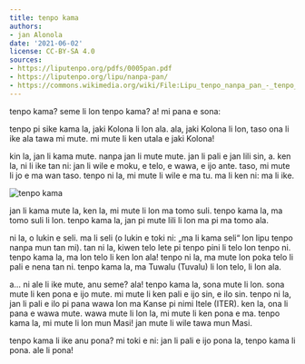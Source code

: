 ```yaml
---
title: tenpo kama
authors:
- jan Alonola
date: '2021-06-02'
license: CC-BY-SA 4.0
sources:
- https://liputenpo.org/pdfs/0005pan.pdf
- https://liputenpo.org/lipu/nanpa-pan/
- https://commons.wikimedia.org/wiki/File:Lipu_tenpo_nanpa_pan_-_tenpo_kama.png
---
```


tenpo kama? seme li lon tenpo kama? a! mi pana e sona:

tenpo pi sike kama la, jaki Kolona li lon ala. ala, jaki Kolona li lon, taso ona li ike ala tawa mi mute. mi mute li ken utala e jaki Kolona!

kin la, jan li kama mute. nanpa jan li mute mute. jan li pali e jan lili sin, a. ken la, ni li ike tan ni: jan li wile e moku, e telo, e wawa, e ijo ante. taso, mi mute li jo e ma wan taso. tenpo ni la, mi mute li wile e ma tu. ma li ken ni: ma li ike.

![tenpo kama](https://upload.wikimedia.org/wikipedia/commons/2/28/Lipu_tenpo_nanpa_pan_-_tenpo_kama.png)

jan li kama mute la, ken la, mi mute li lon ma tomo suli. tenpo kama la, ma tomo suli li lon. tenpo kama la, jan pi mute lili li lon ma pi ma tomo ala.

ni la, o lukin e seli. ma li seli (o lukin e toki ni: „ma li kama seli“ lon lipu tenpo nanpa mun tan mi). tan ni la, kiwen telo lete pi tenpo pini li telo lon tenpo ni. tenpo kama la, ma lon telo li ken lon ala! tenpo ni la, ma mute lon poka telo li pali e nena tan ni. tenpo kama la, ma Tuwalu (Tuvalu) li lon telo, li lon ala.

a… ni ale li ike mute, anu seme? ala! tenpo kama la, sona mute li lon. sona mute li ken pona e ijo mute. mi mute li ken pali e ijo sin, e ilo sin. tenpo ni la, jan li pali e ilo pi pana wawa lon ma Kanse pi nimi Itele (ITER). ken la, ona li pana e wawa mute. wawa mute li lon la, mi mute li ken pona e ma. tenpo kama la, mi mute li lon mun Masi! jan mute li wile tawa mun Masi.

tenpo kama li ike anu pona? mi toki e ni: jan li pali e ijo pona la, tenpo kama li pona. ale li pona!